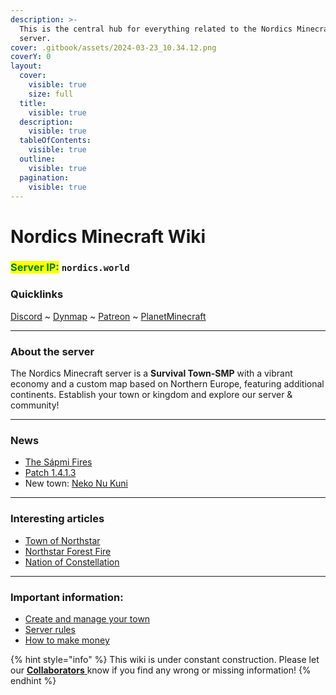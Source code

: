 ```yaml
---
description: >-
  This is the central hub for everything related to the Nordics Minecraft
  server.
cover: .gitbook/assets/2024-03-23_10.34.12.png
coverY: 0
layout:
  cover:
    visible: true
    size: full
  title:
    visible: true
  description:
    visible: true
  tableOfContents:
    visible: true
  outline:
    visible: true
  pagination:
    visible: true
---
```


# Nordics Minecraft Wiki

### <mark style="color:green;">Server IP:</mark> `nordics.world`

### Quicklinks

[Discord](https://discord.gg/nordics) \~ [Dynmap](http://135.125.177.79:3200) \~ [Patreon](https://www.patreon.com/nordics) \~ [PlanetMinecraft](https://www.planetminecraft.com/server/nordics-minecraft-server/)

***

### About the server

The Nordics Minecraft server is a **Survival Town-SMP** with a vibrant economy and a custom map based on Northern Europe, featuring additional continents. Establish your town or kingdom and explore our server & community!

***

### News

* [The Sápmi Fires](the-world/civilization/towns/finland-region/helsinki/the-sapmi-forest-fire.md)
* [Patch 1.4.1.3](misc/changelog-updates/1.4-1.21-update/1.4.1.3.md)
* New town: [Neko Nu Kuni](the-world/civilization/towns/other-regions/neko-no-kuni.md)

***

### Interesting articles

* [Town of Northstar](the-world/civilization/towns/sweden-region/northstar/)
* [Northstar Forest Fire](the-world/civilization/towns/sweden-region/northstar/northstar-forest-fire.md)
* [Nation of Constellation](the-world/civilization/nations/present-nations/constellation.md)

***

### Important information:

* [Create and manage your town](new-players/towny-guide.md)
* [Server rules](new-players/server-rules.md)
* [How to make money](the-world/economy/make-money.md)

{% hint style="info" %}
This wiki is under constant construction. Please let our [**Collaborators** ](misc/personnel-list/)know if you find any wrong or missing information!
{% endhint %}
